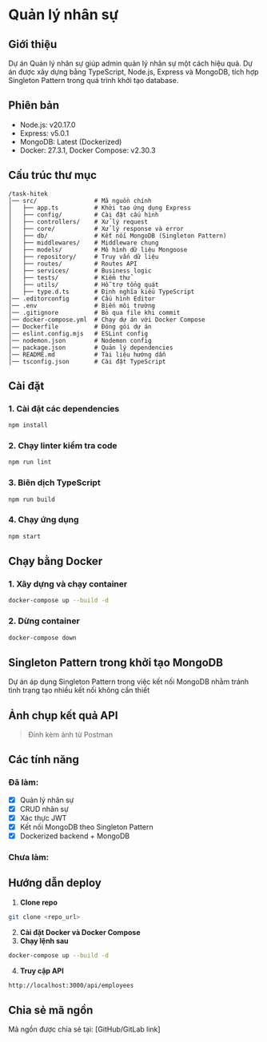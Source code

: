 # Quản lý nhân sự

## Giới thiệu

Dự án Quản lý nhân sự giúp admin quản lý nhân sự một cách hiệu quả. Dự án được xây dựng bằng TypeScript, Node.js, Express và MongoDB, tích hợp Singleton Pattern trong quá trình khởi tạo database.

## Phiên bản

- Node.js: v20.17.0
- Express: v5.0.1
- MongoDB: Latest (Dockerized)
- Docker: 27.3.1, Docker Compose: v2.30.3

## Cấu trúc thư mục

```
/task-hitek
│── src/                # Mã nguồn chính
│   ├── app.ts          # Khởi tạo ứng dụng Express
│   ├── config/         # Cài đặt cấu hình
│   ├── controllers/    # Xử lý request
│   ├── core/           # Xử lý response và error
│   ├── db/             # Kết nối MongoDB (Singleton Pattern)
│   ├── middlewares/    # Middleware chung
│   ├── models/         # Mô hình dữ liệu Mongoose
│   ├── repository/     # Truy vấn dữ liệu
│   ├── routes/         # Routes API
│   ├── services/       # Business logic
│   ├── tests/          # Kiểm thử
│   ├── utils/          # Hỗ trợ tổng quát
│   ├── type.d.ts       # Định nghĩa kiểu TypeScript
│── .editorconfig       # Cấu hình Editor
│── .env                # Biến môi trường
│── .gitignore          # Bỏ qua file khi commit
│── docker-compose.yml  # Chạy dự án với Docker Compose
│── Dockerfile          # Đóng gói dự án
│── eslint.config.mjs   # ESLint config
│── nodemon.json        # Nodemon config
│── package.json        # Quản lý dependencies
│── README.md           # Tài liệu hướng dẫn
│── tsconfig.json       # Cài đặt TypeScript
```

## Cài đặt

### 1. Cài đặt các dependencies

```sh
npm install
```

### 2. Chạy linter kiểm tra code

```sh
npm run lint
```

### 3. Biên dịch TypeScript

```sh
npm run build
```

### 4. Chạy ứng dụng

```sh
npm start
```

## Chạy bằng Docker

### 1. Xây dựng và chạy container

```sh
docker-compose up --build -d
```

### 2. Dừng container

```sh
docker-compose down
```

## Singleton Pattern trong khởi tạo MongoDB

Dự án áp dụng Singleton Pattern trong việc kết nối MongoDB nhằm tránh tình trạng tạo nhiều kết nối không cần thiết

## Ảnh chụp kết quả API

> Đính kèm ảnh từ Postman

## Các tính năng

### Đã làm:

- [x] Quản lý nhân sự
- [x] CRUD nhân sự
- [x] Xác thực JWT
- [x] Kết nối MongoDB theo Singleton Pattern
- [x] Dockerized backend + MongoDB

### Chưa làm:

## Hướng dẫn deploy

1. **Clone repo**

```sh
git clone <repo_url>
```

2. **Cài đặt Docker và Docker Compose**
3. **Chạy lệnh sau**

```sh
docker-compose up --build -d
```

4. **Truy cập API**

```sh
http://localhost:3000/api/employees
```

## Chia sẻ mã ngồn

Mã ngồn được chia sẻ tại: [GitHub/GitLab link]
